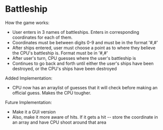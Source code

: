 # Battleship
How the game works:
- User enters in 3 names of battleships. Enters in corresponding coordinates for each of them.
- Coordinates must be between digits 0-9 and must be in the format '#,#'
- After ships entered, user must choose a point as to where they believe the CPU's battleship is. Format must be in '#,#'
- After user's turn, CPU guesses where the user's battleship is
- Continues to go back and forth until either the user's ships have been destroyed, or the CPU's ships have been destroyed

Added Implementation:
- CPU now has an arraylist of guesses that it will check before making an official guess. Makes the CPU tougher.

Future Implementation:
- Make it a GUI version
- Also, make it more aware of hits. If it gets a hit -- store the coordinate in an array and have CPU shoot around that area

